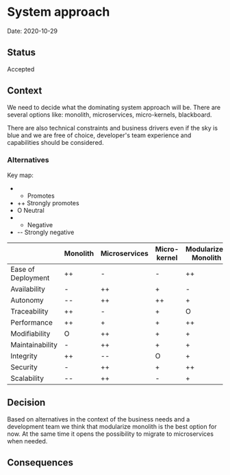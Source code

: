 # System approach

Date: 2020-10-29

## Status

Accepted

## Context

We need to decide what the dominating system approach will be. There are several options like: monolith, microservices, micro-kernels, blackboard.

There are also technical constraints and business drivers even if the sky is blue and we are free of choice, developer's team experience and capabilities should be considered.

### Alternatives

Key map:
- + Promotes
- ++ Strongly promotes
- O Neutral
- - Negative
- -- Strongly negative

| | Monolith | Microservices | Micro-kernel | Modularized Monolith |
|----|----|----|-----|-----|
| Ease of Deployment  | ++ | -  | -  | ++ |
| Availability        | -  | ++ | +  | - |
| Autonomy          | -- | ++ | ++ | + |
| Traceability        | ++ | -  | +  | O |
| Performance         | ++ | +  | +  | ++ |
| Modifiability        | O  | ++ | +  | + |
| Maintainability      | -  | ++ | +  | + |
| Integrity           | ++ | -- | O  | + |
| Security            | -  | ++ | +  | ++ |
| Scalability         | -- | ++ | -  | + |

## Decision

Based on alternatives in the context of the business needs and a development team we think that modularize monolith is the best option for now. At the same time it opens the possibility to migrate to microservices when needed.

## Consequences

